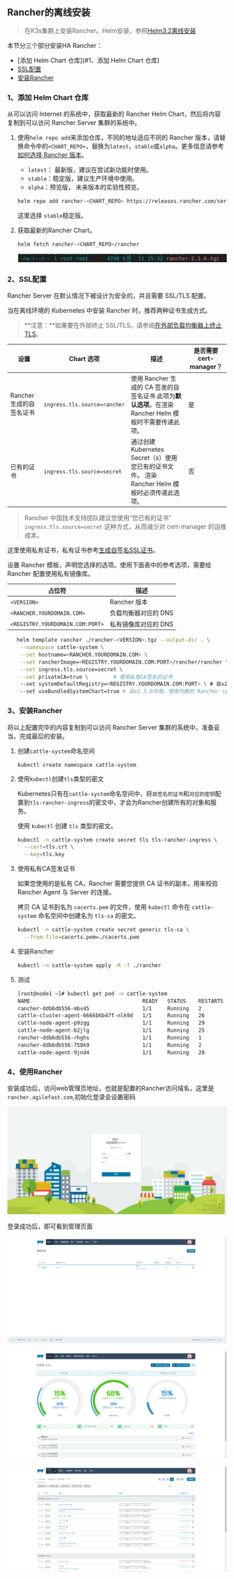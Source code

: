 ## Rancher的离线安装

> 在K3s集群上安装Rancher。Helm安装，参照[Helm3.2离线安装](Helm3.2离线安装.md)

本节分三个部分安装HA Rancher：

- [添加 Helm Chart 仓库](#1、添加 Helm Chart 仓库)
- [SSL配置](#2、SSL配置)
- [安装Rancher](#3、安装Rancher)

### 1、添加 Helm Chart 仓库

从可以访问 Internet 的系统中，获取最新的 Rancher Helm Chart，然后将内容复制到可以访问 Rancher Server 集群的系统中。

1. 使用`helm repo add`来添加仓库，不同的地址适应不同的 Rancher 版本，请替换命令中的`<CHART_REPO>`，替换为`latest`，`stable`或`alpha`。更多信息请参考[如何选择 Rancher 版本](https://docs.rancher.cn/docs/rancher2/installation/options/server-tags/_index)。

   - `latest`： 最新版，建议在尝试新功能时使用。
   - `stable`：稳定版，建议生产环境中使用。
   - `alpha`：预览版， 未来版本的实验性预览。

   ```sh
   helm repo add rancher-<CHART_REPO> https://releases.rancher.com/server-charts/<CHART_REPO>
   ```

   这里选择 `stable`稳定版。

2. 获取最新的Rancher Chart。

   ```sh
   helm fetch rancher-<CHART_REPO>/rancher
   ```

   ![image-20201012103225462](img/image-20201012103225462.png)

### 2、SSL配置

Rancher Server 在默认情况下被设计为安全的，并且需要 SSL/TLS 配置。

当在离线环境的 Kubernetes 中安装 Rancher 时，推荐两种证书生成方式。

> **注意：**如果要在外部终止 SSL/TLS，请参阅[在外部负载均衡器上终止 TLS](https://docs.rancher.cn/docs/rancher2/installation/options/chart-options/_index)。

| 设置                     | Chart 选项                   | 描述                                                         | 是否需要 cert-manager？ |
| ------------------------ | ---------------------------- | ------------------------------------------------------------ | ----------------------- |
| Rancher 生成的自签名证书 | `ingress.tls.source=rancher` | 使用 Rancher 生成的 CA 签发的自签名证书 此项为**默认选项**。在渲染 Rancher Helm 模板时不需要传递此项。 | 是                      |
| 已有的证书               | `ingress.tls.source=secret`  | 通过创建 Kubernetes Secret（s）使用您已有的证书文件。 渲染 Rancher Helm 模板时必须传递此选项。 | 否                      |

> Rancher 中国技术支持团队建议您使用“您已有的证书” `ingress.tls.source=secret` 这种方式，从而减少对 cert-manager 的运维成本。

这里使用私有证书，私有证书参考[生成自签名SSL证书](生成自签名SSL证书.md)。

设置 Rancher 模板，声明您选择的选项。使用下面表中的参考选项，需要给 Rancher 配置使用私有镜像库。

| 占位符                           | 描述                 |
| -------------------------------- | -------------------- |
| `<VERSION>`                      | Rancher 版本         |
| `<RANCHER.YOURDOMAIN.COM>`       | 负载均衡器对应的 DNS |
| `<REGISTRY.YOURDOMAIN.COM:PORT>` | 私有镜像库对应的 DNS |

```sh
   helm template rancher ./rancher-<VERSION>.tgz --output-dir . \
    --namespace cattle-system \
    --set hostname=<RANCHER.YOURDOMAIN.COM> \
    --set rancherImage=<REGISTRY.YOURDOMAIN.COM:PORT>/rancher/rancher \
    --set ingress.tls.source=secret \
    --set privateCA=true \        # 使用私有CA签名的证书
    --set systemDefaultRegistry=<REGISTRY.YOURDOMAIN.COM:PORT> \ # 自v2.2.0可用，设置默认的系统镜像仓库
    --set useBundledSystemChart=true # 自v2.3.0可用，使用内嵌的 Rancher system charts
```

### 3、安装Rancher

将以上配置完毕的内容复制到可以访问 Rancher Server 集群的系统中，准备妥当，完成最后的安装。

1. 创建`cattle-system`命名空间

   ```
   kubectl create namespace cattle-system
   ```

2. 使用`kubectl`创建`tls`类型的密文

   Kubernetes只有在`cattle-system`命名空间中，将`自签名的证书`和`对应的密钥`配置到`tls-rancher-ingress`的密文中，才会为Rancher创建所有的对象和服务。

   使用 `kubectl` 创建 `tls` 类型的密文。

   ```sh
   kubectl -n cattle-system create secret tls tls-rancher-ingress \
     --cert=tls.crt \
     --key=tls.key
   ```

3. 使用私有CA签发证书

   如果您使用的是私有 CA，Rancher 需要您提供 CA 证书的副本，用来校验 Rancher Agent 与 Server 的连接。

   拷贝 CA 证书到名为 `cacerts.pem` 的文件，使用 `kubectl` 命令在 `cattle-system` 命名空间中创建名为 `tls-ca` 的密文。

   ```sh
   kubectl -n cattle-system create secret generic tls-ca \
     --from-file=cacerts.pem=./cacerts.pem
   ```

4. 安装Rancher

   ```sh
   kubectl -n cattle-system apply -R -f ./rancher
   ```

5. 测试

   ```sh
   [root@node1 ~]# kubectl get pod -n cattle-system
   NAME                                    READY   STATUS    RESTARTS   AGE
   rancher-ddb6db556-mbv45                 1/1     Running   2          10d
   cattle-cluster-agent-6666b6b47f-nlk9d   1/1     Running   26         163d
   cattle-node-agent-p9zgg                 1/1     Running   29         163d
   cattle-node-agent-b2jlg                 1/1     Running   25         15d
   rancher-ddb6db556-rhghs                 1/1     Running   1          10d
   rancher-ddb6db556-758k9                 1/1     Running   2          10d
   cattle-node-agent-9jnd4                 1/1     Running   28         163d
   ```

   

### 4、使用Rancher

安装成功后，访问web管理页地址，也就是配置的Rancher访问域名，这里是 `rancher.agilefast.com`,初始化登录会设置密码 

![image-20201106112604206](img/image-20201106112604206.png)

登录成功后，即可看到管理页面

![image-20201106112657721](img/image-20201106112657721.png)

![image-20201106112715967](img/image-20201106112715967.png)

![image-20201106112749336](img/image-20201106112749336.png)